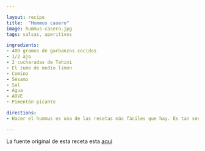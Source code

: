 ```yaml
---

layout: recipe
title:  "Hummus casero"
image: hummus-casero.jpg
tags: salsas, aperitivos

ingredients:
- 400 gramos de garbanzos cocidos
- 1/2 ajo
- 2 cucharadas de Tahini
- El zumo de medio limón
- Comino
- Sésamo
- Sal
- Agua
- AOVE
- Pimentón picante

directions:
- Hacer el hummus es una de las recetas más fáciles que hay. Es tan sencillo como poner todos los ingredientes y triturarlos. En este caso hemos dejado el aceite de oliva y el pimentón para aderezarlo después.

---
```


La fuente original de esta receta esta [aquí](http://recetasdecocina.elmundo.es/2016/10/hummus-casero-receta-arabe.html)   